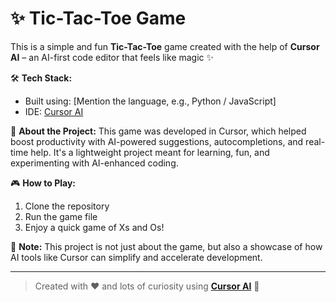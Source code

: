 # ✨ Tic-Tac-Toe Game

This is a simple and fun **Tic-Tac-Toe** game created with the help of **Cursor AI** – an AI-first code editor that feels like magic ✨

🛠️ **Tech Stack:**
- Built using: [Mention the language, e.g., Python / JavaScript]
- IDE: [Cursor AI](https://www.cursor.sh)

🚀 **About the Project:**
This game was developed in Cursor, which helped boost productivity with AI-powered suggestions, autocompletions, and real-time help. It's a lightweight project meant for learning, fun, and experimenting with AI-enhanced coding.

🎮 **How to Play:**
1. Clone the repository
2. Run the game file
3. Enjoy a quick game of Xs and Os!

📌 **Note:** This project is not just about the game, but also a showcase of how AI tools like Cursor can simplify and accelerate development.

---

> Created with ❤️ and lots of curiosity using **[Cursor AI](https://www.cursor.sh)** 🚀

